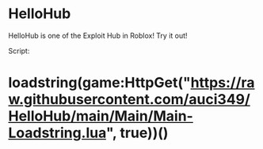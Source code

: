 # HelloHub
HelloHub is one of the Exploit Hub in Roblox! Try it out!

Script:
# loadstring(game:HttpGet("https://raw.githubusercontent.com/auci349/HelloHub/main/Main/Main-Loadstring.lua", true))()
